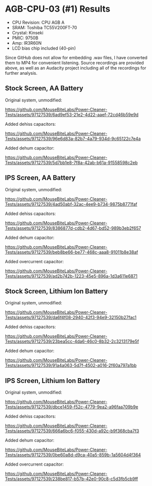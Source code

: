 # AGB-CPU-03 (#1) Results

- CPU Revision: CPU AGB A
- SRAM: Toshiba TC55V200FT-70
- Crystal: Kinseki
- PMIC: 9750B
- Amp: IR3R60N
- LCD bias chip included (40-pin)

Since GitHub does not allow for embedding .wav files, I have converted them to MP4 for convenient listening. Source recordings are provided above, as well as an Audacity project including all of the recordings for further analysis.

## Stock Screen, AA Battery

Original system, unmodified: 

https://github.com/MouseBiteLabs/Power-Cleaner-Tests/assets/97127539/6ad9ef53-21e2-4d22-aaef-72cd46b59e9d

Added dehiss capacitors:

https://github.com/MouseBiteLabs/Power-Cleaner-Tests/assets/97127539/96e6d83a-82b7-4a79-934d-9c65122c7e4a

Added dehum capacitor:

https://github.com/MouseBiteLabs/Power-Cleaner-Tests/assets/97127539/5d7bb1e8-7f8a-42ab-b61a-91558598c2eb

## IPS Screen, AA Battery

Original system, unmodified:

https://github.com/MouseBiteLabs/Power-Cleaner-Tests/assets/97127539/4ad50abf-32ac-4ee9-b734-9875b8771faf

Added dehiss capacitors:

https://github.com/MouseBiteLabs/Power-Cleaner-Tests/assets/97127539/8386877d-cdb2-4d67-bd52-989b3eb2f657

Added dehum capacitor:

https://github.com/MouseBiteLabs/Power-Cleaner-Tests/assets/97127539/beb8be66-be77-468c-aaa8-91011b8e38af

Added overcurrent capacitor:

https://github.com/MouseBiteLabs/Power-Cleaner-Tests/assets/97127539/ad2b742b-1223-45e5-896a-1d3a611e6871

## Stock Screen, Lithium Ion Battery

Original system, unmodified:

https://github.com/MouseBiteLabs/Power-Cleaner-Tests/assets/97127539/da6f4f08-2940-42f3-94e9-32150b27fac1

Added dehiss capacitors:

https://github.com/MouseBiteLabs/Power-Cleaner-Tests/assets/97127539/23bea5cc-4da6-46c0-8b32-2c3213179e5f

Added dehum capacitor:

https://github.com/MouseBiteLabs/Power-Cleaner-Tests/assets/97127539/91a4a063-5d7f-4502-a016-2f60a797a1bb

## IPS Screen, Lithium Ion Battery

Original system, unmodified:

https://github.com/MouseBiteLabs/Power-Cleaner-Tests/assets/97127539/dbce1459-f52c-4779-9ea2-a96faa709b9e

Added dehiss capacitors:

https://github.com/MouseBiteLabs/Power-Cleaner-Tests/assets/97127539/666a6bc6-f055-430d-a92c-b9f368cba7f3

Added dehum capacitor:

https://github.com/MouseBiteLabs/Power-Cleaner-Tests/assets/97127539/0be60a8d-d9ca-40a5-859b-1a5604d4f364

Added overcurrent capacitor:

https://github.com/MouseBiteLabs/Power-Cleaner-Tests/assets/97127539/238be817-b57b-42e0-90c8-c5d3fb5cb9ff

